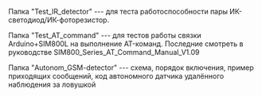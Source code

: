 Папка "Test_IR_detector" --- для теста работоспособности пары ИК-светодиод/ИК-фоторезистор.

Папка "Test_AT_command" --- для тестов работы связки Arduino+SIM800L на выполнение AT-команд.
Последние смотреть в руководстве SIM800_Series_AT_Command_Manual_V1.09

Папка "Autonom_GSM-detector" --- схема, порядок включения, пример приходящих сообщений, код автономного
датчика удалённого наблюдения за ловушкой

